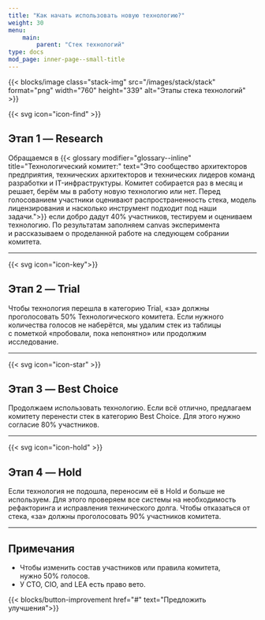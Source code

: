 ```yaml
---
title: "Как начать использовать новую технологию?"
weight: 30
menu:
    main:
        parent: "Стек технологий"
type: docs
mod_page: inner-page--small-title
---
```


{{< blocks/image class="stack-img" src="/images/stack/stack" format="png" width="760" height="339" alt="Этапы стека технологий" >}}

<article class="stage">
{{< svg icon="icon-find" >}}

## Этап 1 — Research


Обращаемся в&nbsp;{{< glossary modifier="glossary--inline" title="Технологический комитет:" text="Это сообщество архитекторов предприятия, технических архитекторов и технических лидеров команд разработки и IT-инфраструктуры. Комитет собирается раз в месяц и решает, берём мы в работу новую технологию или нет. Перед голосованием участники оценивают распространенность стека, модель лицензирования и насколько инструмент подходит под наши задачи.">}} если добро дадут&nbsp;40% участников, тестируем и&nbsp;оцениваем технологию. По&nbsp;результатам заполняем canvas эксперимента и&nbsp;рассказываем о&nbsp;проделанной работе на&nbsp;следующем собрании комитета.

</article>

---

<article class="stage">
{{< svg icon="icon-key">}}

## Этап 2 — Trial



Чтобы технология перешла в&nbsp;категорию Trial, &laquo;за&raquo; должны проголосовать 50% Технологического комитета. Если нужного количества голосов не&nbsp;наберётся, мы&nbsp;удалим стек из&nbsp;таблицы с&nbsp;пометкой &laquo;пробовали, пока непонятно&raquo; или продолжим исследование.

</article>

---

<article class="stage">
{{< svg icon="icon-star" >}}

## Этап 3 — Best Choice



Продолжаем использовать технологию. Если всё отлично, предлагаем комитету перенести стек в&nbsp;категорию Best Choice. Для этого нужно согласие&nbsp;80% участников.

</article>

---

<article class="stage">
{{< svg icon="icon-hold" >}}

## Этап 4 — Hold



Если технология не подошла, переносим её в Hold и больше не используем. Для этого проверяем все системы на необходимость рефакторинга и исправления технического долга. Чтобы отказаться от стека, «за» должны проголосовать 90% участников комитета. 

</article>



---

## Примечания

* Чтобы изменить состав участников или правила комитета, нужно&nbsp;50% голосов.
* У&nbsp;CTO, CIO, and LEA есть право вето.

{{< blocks/button-improvement href="#" text="Предложить улучшения">}}

